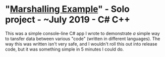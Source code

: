 # "[Marshalling Example](https://github.com/TheUbMunster/portfolio-code-snippets/tree/main/Marshalling%20Example)" - Solo project - ~July 2019 - C# C++
This was a simple console-line C# app I wrote to demonstrate *a* simple way to tansfer data between various "code" (written in different languages). The way
this was written isn't very safe, and I wouldn't roll this out into release code, but it was something simple in 5 minutes I could do.